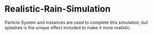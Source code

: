 # Realistic-Rain-Simulation
Particle System and instances are used to complete this simulation, but splashes is the unique effect included to make it more realistic.
